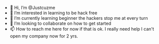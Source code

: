 - 👋 Hi, I’m @Justcuzme
- 👀 I’m interested in learning to be hack free
- 🌱 I’m currently learning beginner the hackers stop me at every turn 
- 💞️ I’m looking to collaborate on how to get started 
- 📫 How to reach me here for now if that is ok. I really need help I can't open my company now for 2 yrs.

<!---
Justcuzme/Justcuzme is a ✨ special ✨ repository because its `README.md` (this file) appears on your GitHub profile.
You can click the Preview link to take a look at your changes.
--->

